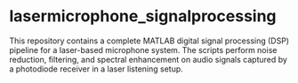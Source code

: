 # lasermicrophone_signalprocessing
This repository contains a complete MATLAB digital signal processing (DSP) pipeline for a laser-based microphone system. The scripts perform noise reduction, filtering, and spectral enhancement on audio signals captured by a photodiode receiver in a laser listening setup.
